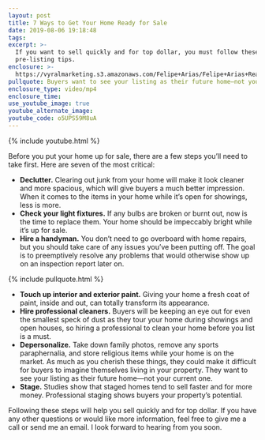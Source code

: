 ```yaml
---
layout: post
title: 7 Ways to Get Your Home Ready for Sale
date: 2019-08-06 19:18:48
tags:
excerpt: >-
  If you want to sell quickly and for top dollar, you must follow these seven
  pre-listing tips.
enclosure: >-
  https://vyralmarketing.s3.amazonaws.com/Felipe+Arias/Felipe+Arias+Real+Estate+_+7+Ways+to+Get+Your+Home+Ready+for+Sale.mp4
pullquote: Buyers want to see your listing as their future home—not your current one.
enclosure_type: video/mp4
enclosure_time:
use_youtube_image: true
youtube_alternate_image:
youtube_code: o5UPS59M8uA
---
```


{% include youtube.html %}

Before you put your home up for sale, there are a few steps you’ll need to take first. Here are seven of the most critical:&nbsp;

* **Declutter.** Clearing out junk from your home will make it look cleaner and more spacious, which will give buyers a much better impression. When it comes to the items in your home while it’s open for showings, less is more.&nbsp;
* **Check your light fixtures.** If any bulbs are broken or burnt out, now is the time to replace them. Your home should be impeccably bright while it’s up for sale.&nbsp;
* **Hire a handyman.** You don’t need to go overboard with home repairs, but you should take care of any issues you’ve been putting off. The goal is to preemptively resolve any problems that would otherwise show up on an inspection report later on.&nbsp;

{% include pullquote.html %}

* **Touch up interior and exterior paint.** Giving your home a fresh coat of paint, inside and out, can totally transform its appearance.&nbsp;
* **Hire professional cleaners.** Buyers will be keeping an eye out for even the smallest speck of dust as they tour your home during showings and open houses, so hiring a professional to clean your home before you list is a must.&nbsp;
* **Depersonalize.** Take down family photos, remove any sports paraphernalia, and store religious items while your home is on the market. As much as you cherish these things, they could make it difficult for buyers to imagine themselves living in your property. They want to see your listing as their future home—not your current one.&nbsp;
* **Stage.** Studies show that staged homes tend to sell faster and for more money. Professional staging shows buyers your property’s potential.

Following these steps will help you sell quickly and for top dollar. If you have any other questions or would like more information, feel free to give me a call or send me an email. I look forward to hearing from you soon.